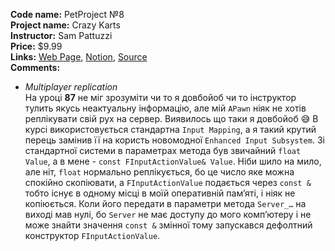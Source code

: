 **Code name:** PetProject №8  
**Project name:** Crazy Karts  
**Instructor:** Sam Pattuzzi  
**Price:** $9.99  
**Links:** 
[Web Page](https://www.udemy.com/course/unrealmultiplayer/), 
[Notion](https://www.notion.so/4ae3c83637d445179f0afd8af7b39d8d?v=2fa0ce97f14b447995c5fe1ec0124334&p=35a77f9b8fcd478b8703aaa4b1cb82ca&pm=s), 
[Source](https://cedric-neukirchen.net/docs/category/multiplayer-network-compendium/)  
**Comments:**  
- _Multiplayer replication_  
На уроці **87** не міг зрозуміти чи то я довбойоб чи то інструктор тулить якусь неактуальну інформацію, але мій `APawn` ніяк не хотів реплікувати свій рух на сервер. Виявилось що таки я довбойоб 😅  В курсі використовується стандартна `Input Mapping`, а я такий крутий перець замінив її на користь новомодної `Enhanced Input Subsystem`. Зі стандартної системи в параметрах метода був звичайний `float Value`, а в мене - `const FInputActionValue& Value`. Ніби шило на мило, але ніт, `float` нормально реплікується, бо це число яке можна спокійно скопіювати, а `FInputActionValue` подається через `const &` тобто існує в одному місці в моїй оперативній пам’яті, і ніяк не копіюється. Коли його передати в параметри метода `Server_…` на виході мав нулі, бо `Server` не має доступу до мого комп’ютеру і не може знайти значення `const &` змінної тому запускався дефолтний конструктор `FInputActionValue`.